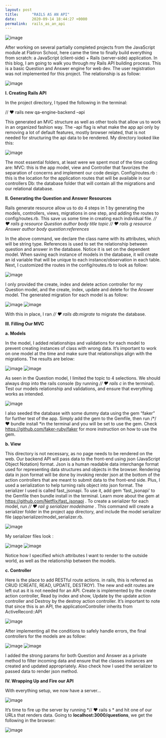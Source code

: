 ```yaml
---
layout: post
title:      "RAILS AS AN API"
date:       2020-09-14 18:44:27 +0000
permalink:  rails_as_an_api
---
```



![image](https://user-images.githubusercontent.com/46642178/93123441-1705ba00-f696-11ea-83de-b4ca6996c22f.png)


After working on several partially completed projects from the JavaScript module at Flatiron School, here came the time to finally build everything from scratch: a JavaScript (client-side) + Rails (server-side) application. In this blog, I am going to walk you through my Rails API building process. This is a basic Question and Answer engine for web dev. The user registration was not implemented for this project. The relationship is as follow:

![image](https://user-images.githubusercontent.com/46642178/93124752-1c640400-f698-11ea-9236-6a13f918156c.png)

**I.	Creating Rails API**

In the project directory, I typed the following in the terminal:

// ♥  rails new qa-engine-backend –api

This generated an MVC structure as well as other tools that allow us to work in an organized fashion way. The –api flag  is what make the app api only by removing a lot of default features, mostly browser related, that is not needed for structuring the api data to be rendered. My directory looked like this:

![image](https://user-images.githubusercontent.com/46642178/93061983-4e4a7b80-f642-11ea-9f26-373f498713f1.png)

The most essential folders, at least were we spent most of the time coding are:
MVC: this is the app model, view and Controller that favorizes the separation of concerns and implement our code design. 
Config/routes.rb : this is the location  for the application routes that will be available in our controllers
Db: the database folder that will contain all the migrations and our relational database.

**II.	Generating the Question and Answer Resources**

Rails generate resource allow us to do 4 steps in 1 by generating the models, controllers, views, migrations in one step, and adding the routes to config/routes.rb.  This save us some time in creating each individual file. 
*// ♥  rails g resource Question author body title topic*
*// ♥  rails g resource Answer author body question:references*  

In the above command, we declare the class name with its attributes, which will be string type. References is used to set the relationship between question and answer in the database. Notice it is set on the dependent model. When saving each instance of models in the database, it will create an id variable that will be unique to each instance/observation in each table.
Next, I customized the routes in the config/routes.rb to look as follow:

![image](https://user-images.githubusercontent.com/46642178/93108639-0d258c00-f681-11ea-95d1-32b4c2650806.png)

I only provided the create, index and delete action controller for my Question model, and the create, index, update and delete for the Answer model.
The generated migration for each model is as follow:

![image](https://user-images.githubusercontent.com/46642178/93108966-760d0400-f681-11ea-89e8-c873518718a2.png)
![image](https://user-images.githubusercontent.com/46642178/93109421-077c7600-f682-11ea-9990-3753011253e3.png)

With this in place, I ran *// ♥  rails db:migrate*  to migrate the database.

**III.	Filling Our MVC**

**a.	Models**

In the model, I added relationships and validations for each model to prevent creating instances of class with wrong data. It’s important to work on one model at the time and make sure that relationships align with the migrations. The results are below:

![image](https://user-images.githubusercontent.com/46642178/93111103-2da31580-f684-11ea-9ac9-b8dcd4f80b0e.png)
![image](https://user-images.githubusercontent.com/46642178/93111219-50cdc500-f684-11ea-8001-d3869913fcfb.png)

As seen in the Question model, I limited the topic to 4 selections.
We should always drop into the rails console (by running *// ♥  rails c* in the terminal). Test our models relationship and validations, and ensure that everything works as intended.

![image](https://user-images.githubusercontent.com/46642178/93112752-5cba8680-f686-11ea-8666-99b2c6ce15f9.png)

I also seeded the database with some dummy data  using the gem “faker” for further test of the app. Simply add the gem to the Gemfile, then run  /*/ ♥  bundle install *in the terminal and you will be set to use the gem. Check https://github.com/faker-ruby/faker for more instruction on how to use the gem. 

**b.	View** 

This directory is not necessary, as no page needs to be rendered on the web. Our backend API will pass data to the front-end using json (JavaScript Object Notation) format. Json  is a human readable data interchange format used for representing data structures and objects in the browser. Rendering data in json format will be done by invoking render json at the bottom of the action controllers that are meant to submit data to the front-end side. Plus, I used a serialization to help turning rails object into json format. The serializer I used is called fast_jsonapi. To use it, add gem ‘fast_jsonapi’ to the Gemfile then bundle install in the terminal. Learn more about the gem at https://github.com/Netflix/fast_jsonapi .
To create a serializer for each model,  run *// ♥  rail g serializer modelname* . This command will create a serializer folder in the project app directory, and include the model serializer file (app/serializer/model_serializer.rb.

![image](https://user-images.githubusercontent.com/46642178/93120299-246c7580-f691-11ea-930d-99fcd9c62497.png)

My serializer files look :

![image](https://user-images.githubusercontent.com/46642178/93120560-8c22c080-f691-11ea-969e-870ded6a05a1.png)
![image](https://user-images.githubusercontent.com/46642178/93120807-e3289580-f691-11ea-90c3-572aec219e82.png)

Notice how I specified which attributes I want to render to the outside world, as well as the relationship between the models. 

**c.	Controller**

Here is the place to add RESTful route actions.  in rails, this is referred as CRUD (CREATE, READ, UPDATE, DESTROY). The new and edit routes are left out as it is not needed for an API. Create is implemented by the create action controller, Read by index and show, Update by the update action controller and Destroy by the destroy action controller. It’s important to note that since this is an API, the applicationController inherits from ActiveRecord::API

![image](https://user-images.githubusercontent.com/46642178/93115480-e9b30f00-f689-11ea-8095-bc2f74311432.png)

After implementing all the conditions to safely handle errors, the final controllers for the models are as follow:

![image](https://user-images.githubusercontent.com/46642178/93116889-ecaeff00-f68b-11ea-85a5-bc427e9c93dc.png)
![image](https://user-images.githubusercontent.com/46642178/93117182-7068eb80-f68c-11ea-8749-3105cab00534.png)

I added the strong params for both Question and Answer as a private method to filter incoming data and ensure that the classes instances are created and updated appropriately.  Also check how I used the serializer to passed data to render json method.

**IV.	Wrapping Up and Fire our API**

With everything setup, we now have a server…

![image](https://user-images.githubusercontent.com/46642178/93122172-0c4a2580-f694-11ea-9413-8e47d6c34282.png)

It’s time to fire up the server by running *// ♥  rails s *  and hit one of our URLs that renders data.
Going to **localhost:3000/questions**, we get the following in the browser:

![image](https://user-images.githubusercontent.com/46642178/93123298-dd34b380-f695-11ea-8ae2-b10dcb737c72.png)

